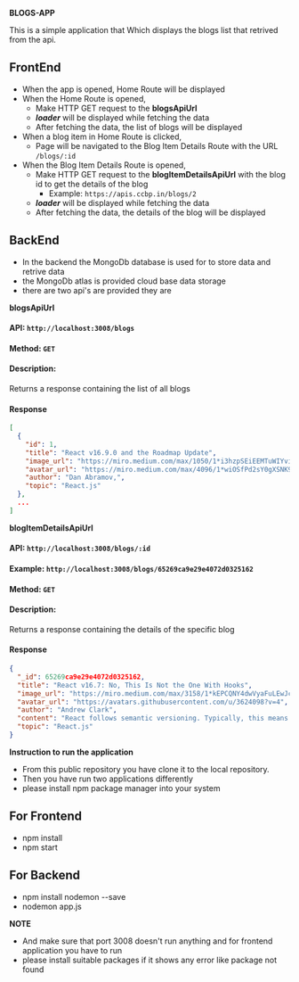 
**BLOGS-APP**

This is a simple application that Which displays the blogs list that retrived from the api.

## FrontEnd

- When the app is opened, Home Route will be displayed
- When the Home Route is opened,
  - Make HTTP GET request to the **blogsApiUrl**
  - **_loader_** will be displayed while fetching the data
  - After fetching the data, the list of blogs will be displayed
- When a blog item in Home Route is clicked,
  - Page will be navigated to the Blog Item Details Route with the URL `/blogs/:id`
- When the Blog Item Details Route is opened,
  - Make HTTP GET request to the **blogItemDetailsApiUrl** with the blog id to get the details of the blog
    - Example: `https://apis.ccbp.in/blogs/2`
  - **_loader_** will be displayed while fetching the data
  - After fetching the data, the details of the blog will be displayed


## BackEnd

- In the backend the MongoDb database is used for to store data and retrive data
- the MongoDb atlas is provided cloud base data storage
- there are two api's are provided they are
 
 **blogsApiUrl**

#### API: `http://localhost:3008/blogs`

#### Method: `GET`

#### Description:

Returns a response containing the list of all blogs

#### Response

```json
[
  {
    "id": 1,
    "title": "React v16.9.0 and the Roadmap Update",
    "image_url": "https://miro.medium.com/max/1050/1*i3hzpSEiEEMTuWIYviYweQ.png",
    "avatar_url": "https://miro.medium.com/max/4096/1*wiOSfPd2sY0gXSNK9vv6bg.jpeg",
    "author": "Dan Abramov,",
    "topic": "React.js"
  },
  ...
]
```

**blogItemDetailsApiUrl**

#### API: `http://localhost:3008/blogs/:id`

#### Example: `http://localhost:3008/blogs/65269ca9e29e4072d0325162`

#### Method: `GET`

#### Description:

Returns a response containing the details of the specific blog

#### Response

```json
{
  "_id": 65269ca9e29e4072d0325162,
  "title": "React v16.7: No, This Is Not the One With Hooks",
  "image_url": "https://miro.medium.com/max/3158/1*kEPCQNY4dwVyaFuLEwJcNQ.png",
  "avatar_url": "https://avatars.githubusercontent.com/u/3624098?v=4",
  "author": "Andrew Clark",
  "content": "React follows semantic versioning. Typically, this means that we use patch versions for bugfixes, and minors for new (non-breaking) features. However, we reserve the option to release minor versions even if they do not include new features. The motivation is to reserve patches for changes that have a very low chance of breaking. Patches are the most important type of release because they sometimes contain critical bugfixes.",
  "topic": "React.js"
}
```

**Instruction to run the application**

- From this public repository you have clone it to the local repository.
- Then you have run two applications differently
- please install npm package manager into your system

## For Frontend
 - npm install
 - npm start

## For Backend
 - npm install nodemon --save
 - nodemon app.js

**NOTE**
- And make sure that port 3008 doesn't run anything and for frontend application you have to run
- please install suitable packages if it shows any error like package not found



